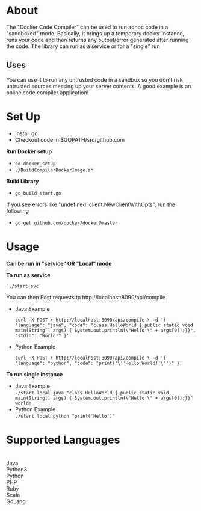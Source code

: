 <h1>About</h1>
<p>
The "Docker Code Compiler" can be used to run adhoc code in a "sandboxed" mode.
Basically, it brings up a temporary docker instance, runs your code and then returns any output/error generated after running the code.
The library can run as a service or for a "single" run 
</p>

<h2>Uses</h2>
<p>You can use it to run any untrusted code in a sandbox so you don't risk untrusted sources messing up your server contents.
A good example is an online code compiler application!
</p>

<h1>Set Up</h1>

* Install go
* Checkout code in $GOPATH/src/github.com

**Run Docker setup**
* `cd docker_setup`
* `./BuildCompilerDockerImage.sh`

**Build Library**
* `go build start.go`

If you see errors like "undefined: client.NewClientWithOpts", run the following
* `go get github.com/docker/docker@master`

<h1>Usage</h1>

**Can be run in "service" OR "Local" mode**

<b>To run as service</b>

    `./start svc`

You can then Post requests to http://localhost:8090/api/compile

* Java Example<br> 

    `curl -X POST \
       http://localhost:8090/api/compile \
       -d '{
       "language": "java",
       "code": "class HelloWorld { public static void main(String[] args) { System.out.println(\"Hello \" + args[0]);}}",
       "stdin": "World!"
     }'
     `

* Python Example

    `curl -X POST \
      http://localhost:8090/api/compile \
      -d '{
      "language": "python",
      "code": "print('\''Hello World!'\'')"
    }'
    `

<b>To run single instance</b>

* Java Example<br> 
    `./start local java "class HelloWorld { public static void main(String[] args) { System.out.println(\"Hello \" + args[0]);}}" world!`
* Python Example<br>
`./start local python "print('Hello')"`

<h1>Supported Languages</h1><br>
Java<br>
Python3<br>
Python<br>
PHP<br>
Ruby<br>
Scala<br>
GoLang<br>


